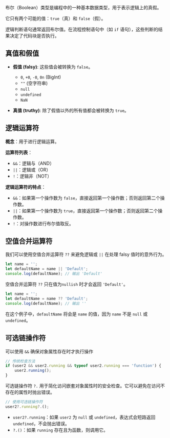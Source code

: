 布尔（Boolean）类型是编程中的一种基本数据类型，用于表示逻辑上的真假。

它只有两个可能的值：`true`（真）和 `false`（假）。

逻辑判断语句通常返回布尔值。在流程控制语句中（如 `if` 语句），这些判断的结果决定了代码块是否执行。



## 真值和假值

- **假值 (falsy)**: 这些值会被转换为 `false`。
  - `0`, `+0`, `-0`, `0n` (BigInt)
  - `""` (空字符串)
  - `null`
  - `undefined`
  - `NaN`

- **真值 (truthy)**: 除了假值以外的所有值都会被转换为 `true`。



## 逻辑运算符

**概念**：用于进行逻辑运算。

**运算符列表**：

- `&&`：逻辑与（AND）
- `||`：逻辑或（OR）
- `!`：逻辑非（NOT）

**逻辑运算符的特点**：

- `&&`：如果第一个操作数为 `false`，直接返回第一个操作数；否则返回第二个操作数。
- `||`：如果第一个操作数为 `true`，直接返回第一个操作数；否则返回第二个操作数。
- `!`：对操作数进行布尔值取反。



## 空值合并运算符

我们可以使用空值合并运算符 `??` 来避免逻辑或 `||` 在处理 falsy 值时的意外行为。

```js
let name = '';
let defaultName = name || 'Default';
console.log(defaultName); // 输出 'Default'
```

空值合并运算符 `??` 只在值为`nullish` 时才会返回 `'Default'`。

```javascript
let name = '';
let defaultName = name ?? 'Default';
console.log(defaultName); // 输出 ''
```

在这个例子中，`defaultName` 将会是 `name` 的值，因为 `name` 不是 `null` 或 `undefined`。



## 可选链操作符

可以使用 `&&` 确保对象属性存在时才执行操作

```js
// 传统检查方法
if (user2 && user2.running && typeof user2.running === 'function') {
    user2.running();
}
```

可选链操作符 `?.` 用于简化访问嵌套对象属性时的安全检查。它可以避免在访问不存在的属性时抛出错误。

```js
// 使用可选链操作符
user2?.running?.();
```

- `user2?.running`：如果 `user2` 为 `null` 或 `undefined`，表达式会短路返回 `undefined`，不会抛出错误。
- `?.()`：如果 `running` 存在且为函数，则调用它。

